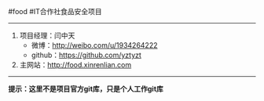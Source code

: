 #food
#IT合作社食品安全项目

---

1. 项目经理：闫中天
	- 微博：http://weibo.com/u/1934264222
	- github：https://github.com/yztyzt
1. 主网站：http://food.xinrenlian.com

---



**提示：这里不是项目官方git库，只是个人工作git库**  